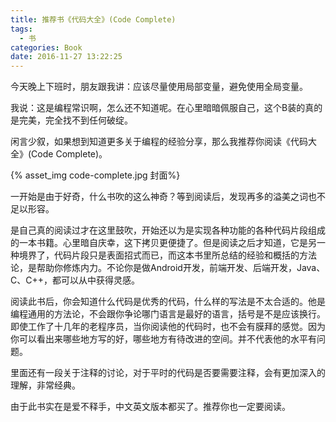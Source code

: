 ```yaml
---
title: 推荐书《代码大全》(Code Complete)
tags:
  - 书
categories: Book
date: 2016-11-27 13:22:25
---
```




今天晚上下班时，朋友跟我讲：应该尽量使用局部变量，避免使用全局变量。

我说：这是编程常识啊，怎么还不知道呢。在心里暗暗佩服自己，这个B装的真的是完美，完全找不到任何破绽。

闲言少叙，如果想到知道更多关于编程的经验分享，那么我推荐你阅读《代码大全》(Code Complete)。

<!-- more -->

{% asset_img code-complete.jpg 封面%}

一开始是由于好奇，什么书吹的这么神奇？等到阅读后，发现再多的溢美之词也不足以形容。

是自己真的阅读过才在这里鼓吹，开始还以为是实现各种功能的各种代码片段组成的一本书籍。心里暗自庆幸，这下拷贝更便捷了。但是阅读之后才知道，它是另一种境界了，代码片段只是表面招式而已，而这本书里所总结的经验和概括的方法论，是帮助你修炼内力。不论你是做Android开发，前端开发、后端开发，Java、C、C++，都可以从中获得灵感。

阅读此书后，你会知道什么代码是优秀的代码，什么样的写法是不太合适的。他是编程通用的方法论，不会跟你争论哪门语言是最好的语言，括号是不是应该换行。即使工作了十几年的老程序员，当你阅读他的代码时，也不会有膜拜的感觉。因为你可以看出来哪些地方写的好，哪些地方有待改进的空间。并不代表他的水平有问题。

里面还有一段关于注释的讨论，对于平时的代码是否要需要注释，会有更加深入的理解，非常经典。

由于此书实在是爱不释手，中文英文版本都买了。推荐你也一定要阅读。

